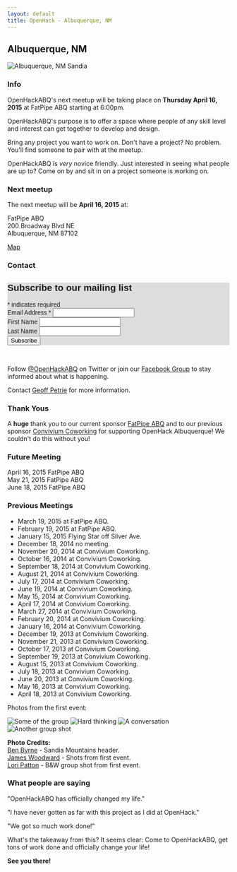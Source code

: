 ```yaml
---
layout: default
title: OpenHack - Albuquerque, NM
---
```


## Albuquerque, NM

![Albuquerque, NM Sandia](/albuquerque/img/sandia_drywall.jpg)

### Info

OpenHackABQ's next meetup will be taking place on **Thursday April 16, 2015** at FatPipe ABQ starting at 6:00pm.

OpenHackABQ's purpose is to offer a space where people of any skill level and interest can get together to develop and design.

Bring any project you want to work on. Don't have a project? No problem.  You'll find someone to pair with at the meetup.

OpenHackABQ is _very_ novice friendly. Just interested in seeing what people are up to? Come on by and sit in on a project someone is working on.

### Next meetup

The next meetup will be **April 16, 2015** at:

FatPipe ABQ  
200 Broadway Blvd NE  
Albuquerque, NM 87102

[Map](https://goo.gl/maps/HpLZn)

### Contact

<!-- Begin MailChimp Signup Form -->
<link href="//cdn-images.mailchimp.com/embedcode/classic-081711.css" rel="stylesheet" type="text/css">
<style type="text/css">
  #mc_embed_signup{background:#ddd; clear:left; font:14px Helvetica,Arial,sans-serif; }
  /* Add your own MailChimp form style overrides in your site stylesheet or in this style block.
     We recommend moving this block and the preceding CSS link to the HEAD of your HTML file. */
</style>
<div id="mc_embed_signup">
<form action="//github.us10.list-manage.com/subscribe/post?u=5f5cf4689ed3eb15aeb3b6a96&amp;id=bc16f0825d" method="post" id="mc-embedded-subscribe-form" name="mc-embedded-subscribe-form" class="validate" target="_blank" novalidate>
    <div id="mc_embed_signup_scroll">
  <h2>Subscribe to our mailing list</h2>
<div class="indicates-required"><span class="asterisk">*</span> indicates required</div>
<div class="mc-field-group">
  <label for="mce-EMAIL">Email Address  <span class="asterisk">*</span>
</label>
  <input type="email" value="" name="EMAIL" class="required email" id="mce-EMAIL">
</div>
<div class="mc-field-group">
  <label for="mce-FNAME">First Name </label>
  <input type="text" value="" name="FNAME" class="" id="mce-FNAME">
</div>
<div class="mc-field-group">
  <label for="mce-LNAME">Last Name </label>
  <input type="text" value="" name="LNAME" class="" id="mce-LNAME">
</div>
  <div id="mce-responses" class="clear">
    <div class="response" id="mce-error-response" style="display:none"></div>
    <div class="response" id="mce-success-response" style="display:none"></div>
  </div>    <!-- real people should not fill this in and expect good things - do not remove this or risk form bot signups-->
    <div style="position: absolute; left: -5000px;"><input type="text" name="b_5f5cf4689ed3eb15aeb3b6a96_bc16f0825d" tabindex="-1" value=""></div>
    <div class="clear"><input type="submit" value="Subscribe" name="subscribe" id="mc-embedded-subscribe" class="button"></div>
    </div>
</form>
</div>

<!--End mc_embed_signup-->

<p>&nbsp;</p>

Follow [@OpenHackABQ](https://twitter.com/OpenHackABQ) on Twitter or join our [Facebook Group](https://www.facebook.com/groups/621303567898347/) to stay informed about what is happening.

Contact [Geoff Petrie](mailto:g.petrie+openhack@gmail.com) for more information.

### Thank Yous

A **huge** thank you to our current sponsor [FatPipe ABQ](http://fatpipeabq.com/) and to our previous sponsor [Convivium Coworking](http://www.conviviumcoworking.com/) for supporting OpenHack Albuquerque! We couldn't do this without you!

### Future Meeting

April 16, 2015 FatPipe ABQ  
May 21, 2015 FatPipe ABQ  
June 18, 2015 FatPipe ABQ

### Previous Meetings

* March 19, 2015 at FatPipe ABQ.
* February 19, 2015 at FatPipe ABQ.
* January 15, 2015 Flying Star off Silver Ave.
* December 18, 2014 no meeting.
* November 20, 2014 at Convivium Coworking.
* October 16, 2014 at Convivium Coworking.
* September 18, 2014 at Convivium Coworking.
* August 21, 2014 at Convivium Coworking.
* July 17, 2014 at Convivium Coworking.
* June 19, 2014 at Convivium Coworking.
* May 15, 2014 at Convivium Coworking.
* April 17, 2014 at Convivium Coworking.
* March 27, 2014 at Convivium Coworking.
* February 20, 2014 at Convivium Coworking.
* January 16, 2014 at Convivium Coworking.
* December 19, 2013 at Convivium Coworking.
* November 21, 2013 at Convivium Coworking.
* October 17, 2013 at Convivium Coworking.
* September 19, 2013 at Convivium Coworking.
* August 15, 2013 at Convivium Coworking.
* July 18, 2013 at Convivium Coworking.
* June 20, 2013 at Convivium Coworking.
* May 16, 2013 at Convivium Coworking.
* April 18, 2013 at Convivium Coworking.

Photos from the first event:

![Some of the group](/albuquerque/img/photo03-geoff_petrie.jpg) ![Hard thinking](/albuquerque/img/photo02-james_woodward.jpg)
![A conversation](/albuquerque/img/photo01-james_woodward.jpg) ![Another group shot](/albuquerque/img/photo04-lori_patton.jpg)

**Photo Credits:**  
[Ben Byrne](http://www.flickr.com/photos/drywall/) - Sandia Mountains header.  
[James Woodward](https://twitter.com/JMW) - Shots from first event.  
[Lori Patton](http://design564.com) - B&W group shot from first event.

### What people are saying

"OpenHackABQ has officially changed my life."

"I have never gotten as far with this project as I did at OpenHack."

"We got so much work done!"

What's the takeaway from this? It seems clear: Come to OpenHackABQ, get tons of
work done and officially change your life!

**See you there!**
